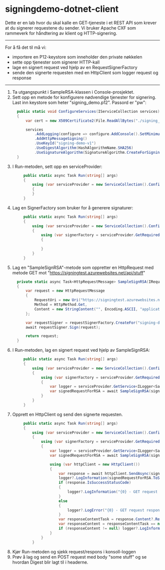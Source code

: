 # signingdemo-dotnet-client

Dette er en lab hvor du skal kalle en GET-tjeneste i et REST API som krever at du signerer requestene du sender. Vi bruker Apache CXF som rammeverk for håndtering av klient og HTTP-signering.

___

For å få det til må vi:
* importere en P12-keystore som inneholder den private nøkkelen
* sette opp tjenester som signerer HTTP-kall
* lage en signert request ved hjelp av en RequestSignerFactory
* sende den signerte requesten med en HttpClient som logger request og response

___

1. Ta utgangspunkt i SampleRSA-klassen i Console-prosjektet.
2. Sett opp en metode for konfigurere nødvendige tjenester for signering. Last inn keystore som heter "signing_demo.p12". Passord er "pw":
      ```csharp
        public static void ConfigureServices(IServiceCollection services)
        {
            var cert = new X509Certificate2(File.ReadAllBytes("./signing_demo.p12"), "pw", X509KeyStorageFlags.Exportable);

            services
                .AddLogging(configure => configure.AddConsole().SetMinimumLevel(LogLevel.Debug))
                .AddHttpMessageSigning()
                .UseKeyId("signing-demo-v1")
                .UseDigestAlgorithm(HashAlgorithmName.SHA256)
                .UseSignatureAlgorithm(SignatureAlgorithm.CreateForSigning(cert));
        }
3. I Run-metoden, sett opp en serviceProvider:
   ```csharp
        public static async Task Run(string[] args)
        {
            using (var serviceProvider = new ServiceCollection().Configure(ConfigureServices).BuildServiceProvider())
            {
            }
        }


4. Lag en SignerFactory som bruker for å generere signaturer:
   ```csharp
        public static async Task Run(string[] args)
        {
            using (var serviceProvider = new ServiceCollection().Configure(ConfigureServices).BuildServiceProvider())
            {
                using (var signerFactory = serviceProvider.GetRequiredService<IRequestSignerFactory>())
                {
                   
                }
            }
        }
5. Lag en "SampleSignRSA"-metode som oppretter en HttpRequest med metode GET mot "https://signingtest.azurewebsites.net/api/stuff"
      ```csharp
        private static async Task<HttpRequestMessage> SampleSignRSA(IRequestSignerFactory requestSignerFactory)
        {
            var request = new HttpRequestMessage
            {
                RequestUri = new Uri("https://signingtest.azurewebsites.net/api/stuff"),
                Method = HttpMethod.Get,
                Content = new StringContent("", Encoding.ASCII, "application/json")
            };

            var requestSigner = requestSignerFactory.CreateFor("signing-demo-v1");
            await requestSigner.Sign(request);

            return request;
        }
6. I Run-metoden, lag en signert request ved hjelp av SampleSignRSA:
   ```csharp
        public static async Task Run(string[] args)
        {
            using (var serviceProvider = new ServiceCollection().Configure(ConfigureServices).BuildServiceProvider())
            {
                using (var signerFactory = serviceProvider.GetRequiredService<IRequestSignerFactory>())
                {
                    var logger = serviceProvider.GetService<ILogger<SampleRSA>>();
                    var signedRequestForRSA = await SampleSignRSA(signerFactory);
                }
            }
        }
7. Opprett en HttpClient og send den signerte requesten. 
   ```csharp
        public static async Task Run(string[] args)
        {
            using (var serviceProvider = new ServiceCollection().Configure(ConfigureServices).BuildServiceProvider())
            {
                using (var signerFactory = serviceProvider.GetRequiredService<IRequestSignerFactory>())
                {
                    var logger = serviceProvider.GetService<ILogger<SampleRSA>>();
                    var signedRequestForRSA = await SampleSignRSA(signerFactory);

                    using (var httpClient = new HttpClient())
                    {
                        var response = await httpClient.SendAsync(signedRequestForRSA);
                        logger?.LogInformation(signedRequestForRSA.ToString());
                        if (response.IsSuccessStatusCode)
                        {
                            logger?.LogInformation("{0} - GET request response: {1}", response.StatusCode, response.StatusCode);
                        }
                        else
                        {
                            logger?.LogError("{0} - GET request response: {1}, {2}", response.StatusCode, response.ReasonPhrase, response.Content.ToString());
                        }
                        var responseContentTask = response.Content?.ReadAsStringAsync();
                        var responseContent = responseContentTask == null ? null : await responseContentTask;
                        if (responseContent != null) logger?.LogInformation(responseContent);
                    }
                }
            }
8. Kjør Run-metoden og sjekk request/respons i konsoll-loggen
9. Prøv å lag og send en POST request med body "some stuff" og se hvordan Digest blir lagt til i headerne.
